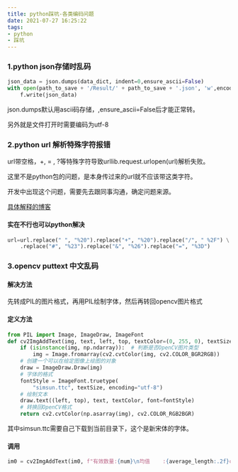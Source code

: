 ```yaml
---
title: python踩坑-各类编码问题
date: 2021-07-27 16:25:22
tags:
- python
- 踩坑
---
```


### 1.python json存储时乱码

```python
json_data = json.dumps(data_dict, indent=0,ensure_ascii=False)
with open(path_to_save + '/Result/' + path_to_save + '.json', 'w',encoding="utf-8") as f:
    f.write(json_data)
```

json.dumps默认用ascii码存储，,ensure_ascii=False后才能正常转。

另外就是文件打开时需要编码为utf-8

### 2.python url 解析特殊字符报错

url带空格，+, = , ?等特殊字符导致urllib.request.urlopen(url)解析失败。

这里不是python包的问题，是本身传过来的url就不应该带这类字符。

开发中出现这个问题，需要先去跟同事沟通，确定问题来源。

[具体解释的博客](https://blog.csdn.net/dyyshb/article/details/82346699)

#### 实在不行也可以python解决

```python
url=url.replace(" ", "%20").replace("+", "%20").replace("/", " %2F") \
    .replace("#", "%23").replace("&", "%26").replace("=", "%3D")
```


### 3.opencv puttext 中文乱码

#### 解决方法

先转成PIL的图片格式，再用PIL绘制字体，然后再转回opencv图片格式

#### 定义方法

```python
from PIL import Image, ImageDraw, ImageFont
def cv2ImgAddText(img, text, left, top, textColor=(0, 255, 0), textSize=20):
    if (isinstance(img, np.ndarray)):  # 判断是否OpenCV图片类型
        img = Image.fromarray(cv2.cvtColor(img, cv2.COLOR_BGR2RGB))
    # 创建一个可以在给定图像上绘图的对象
    draw = ImageDraw.Draw(img)
    # 字体的格式
    fontStyle = ImageFont.truetype(
        "simsun.ttc", textSize, encoding="utf-8")
    # 绘制文本
    draw.text((left, top), text, textColor, font=fontStyle)
    # 转换回OpenCV格式
    return cv2.cvtColor(np.asarray(img), cv2.COLOR_RGB2BGR)
```

其中simsun.ttc需要自己下载到当前目录下，这个是新宋体的字体。

#### 调用

```python
im0 = cv2ImgAddText(im0, f"有效数量:{num}\n均值    :{average_length:.2f}cm\n标准差  :{std_length:.2f}cm", 0, 10, (255, 255, 255), 150)
```

